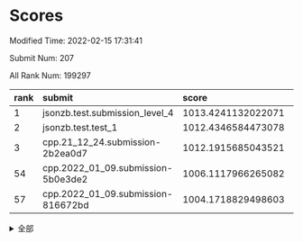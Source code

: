 # Scores

Modified Time: 2022-02-15 17:31:41

Submit Num: 207

All Rank Num: 199297

| rank |               submit               |       score        |       sigma        | pk_num |
| :--- | :--------------------------------- | :----------------- | :----------------- | :----- |
| 1    | jsonzb.test.submission_level_4     | 1013.4241132022071 | 0.8096650669169531 | 3853   |
| 2    | jsonzb.test.test_1                 | 1012.4346584473078 | 0.807007432413514  | 3847   |
| 3    | cpp.21_12_24.submission-2b2ea0d7   | 1012.1915685043521 | 0.7694325114385115 | 3856   |
| 54   | cpp.2022_01_09.submission-5b0e3de2 | 1006.1117966265082 | 0.7214428260919409 | 3846   |
| 57   | cpp.2022_01_09.submission-816672bd | 1004.1718829498603 | 0.7176994787913905 | 3852   |


<details>
<summary>全部</summary>

| rank |                 submit                 |       score        |       sigma        | pk_num |
| :--- | :------------------------------------- | :----------------- | :----------------- | :----- |
| 1    | jsonzb.test.submission_level_4         | 1013.4241132022071 | 0.8096650669169531 | 3853   |
| 2    | jsonzb.test.test_1                     | 1012.4346584473078 | 0.807007432413514  | 3847   |
| 3    | cpp.21_12_24.submission-2b2ea0d7       | 1012.1915685043521 | 0.7694325114385115 | 3856   |
| 4    | gobigger.level_3.submission_level_3_23 | 1011.7197937718644 | 0.7717496299703893 | 3849   |
| 5    | gobigger.level_3.submission_level_3_4  | 1011.6511668522147 | 0.7665184980502887 | 3846   |
| 6    | gobigger.level_3.submission_level_3_20 | 1011.2947397753542 | 0.7744501861947163 | 3848   |
| 7    | gobigger.level_3.submission_level_3_2  | 1011.0220101160288 | 0.757457235434867  | 3848   |
| 8    | gobigger.level_3.submission_level_3_40 | 1010.9033973588365 | 0.7733722675724709 | 3849   |
| 9    | gobigger.level_3.submission_level_3_24 | 1010.8808260784458 | 0.7722413167469389 | 3855   |
| 10   | gobigger.level_3.submission_level_3_10 | 1010.8202207408559 | 0.7567504962074034 | 3854   |
| 11   | gobigger.level_3.submission_level_3_18 | 1010.7179547784004 | 0.7573126533937824 | 3853   |
| 12   | gobigger.level_3.submission_level_3_39 | 1010.6771528172208 | 0.7486055095041957 | 3847   |
| 13   | gobigger.level_3.submission_level_3_26 | 1010.6686551057705 | 0.7786450712085573 | 3854   |
| 14   | gobigger.level_3.submission_level_3_38 | 1010.610288172169  | 0.7833523072578097 | 3857   |
| 15   | gobigger.level_3.submission_level_3_28 | 1010.5517538603859 | 0.782720924290314  | 3849   |
| 16   | gobigger.level_3.submission_level_3_5  | 1010.4390577730765 | 0.7929903455585309 | 3850   |
| 17   | gobigger.level_3.submission_level_3_35 | 1010.4155364815715 | 0.7795368132648082 | 3854   |
| 18   | gobigger.level_3.submission_level_3_21 | 1010.4119852949691 | 0.7427489354828921 | 3847   |
| 19   | gobigger.level_3.submission_level_3_14 | 1010.3507284939275 | 0.7547784108078087 | 3850   |
| 20   | gobigger.level_3.submission_level_3_37 | 1010.3318423804113 | 0.7556310322591786 | 3853   |
| 21   | gobigger.level_3.submission_level_3_45 | 1010.2671000270439 | 0.7706682888938947 | 3854   |
| 22   | gobigger.level_3.submission_level_3_12 | 1010.1846009707361 | 0.7661017305092881 | 3851   |
| 23   | gobigger.level_3.submission_level_3_47 | 1010.0924007436276 | 0.7523694709419161 | 3856   |
| 24   | gobigger.level_3.submission_level_3_1  | 1009.9915957916143 | 0.745680116888602  | 3850   |
| 25   | gobigger.level_3.submission_level_3_34 | 1009.9837213123723 | 0.7647760392772626 | 3853   |
| 26   | gobigger.level_3.submission_level_3_3  | 1009.9557232204837 | 0.7665809507950563 | 3848   |
| 27   | gobigger.level_3.submission_level_3_29 | 1009.9548064412689 | 0.7696138683797635 | 3857   |
| 28   | gobigger.level_3.submission_level_3_44 | 1009.7595242810337 | 0.7554389111147259 | 3853   |
| 29   | gobigger.level_3.submission_level_3_17 | 1009.7088060036417 | 0.7577746231293068 | 3850   |
| 30   | gobigger.level_3.submission_level_3_16 | 1009.6943685033781 | 0.756876005959402  | 3851   |
| 31   | gobigger.level_3.submission_level_3_15 | 1009.6872350844588 | 0.7407702608666523 | 3856   |
| 32   | gobigger.level_3.submission_level_3_43 | 1009.6528641710611 | 0.7335982241156997 | 3859   |
| 33   | gobigger.level_3.submission_level_3_32 | 1009.631076740411  | 0.7474500610724293 | 3849   |
| 34   | gobigger.level_3.submission_level_3_30 | 1009.6102294779174 | 0.7711072513767279 | 3847   |
| 35   | gobigger.level_3.submission_level_3_25 | 1009.5251473238766 | 0.7513193746277482 | 3847   |
| 36   | gobigger.level_3.submission_level_3_11 | 1009.4614117016382 | 0.7677884013014501 | 3855   |
| 37   | gobigger.level_3.submission_level_3_8  | 1009.4485710584074 | 0.7469672421060136 | 3853   |
| 38   | gobigger.level_3.submission_level_3_13 | 1009.428574452544  | 0.7679752463013539 | 3846   |
| 39   | gobigger.level_3.submission_level_3_31 | 1009.3655218886971 | 0.7385007571576052 | 3848   |
| 40   | gobigger.level_3.submission_level_3_48 | 1009.3472911091766 | 0.7521953766332148 | 3855   |
| 41   | gobigger.level_3.submission_level_3_9  | 1009.27584089491   | 0.7572715920914501 | 3850   |
| 42   | gobigger.level_3.submission_level_3_0  | 1009.2348616901411 | 0.7584257936372313 | 3852   |
| 43   | gobigger.level_3.submission_level_3_46 | 1009.1994841390925 | 0.7374980622564608 | 3854   |
| 44   | gobigger.level_3.submission_level_3_19 | 1009.0250066632938 | 0.7466457089200066 | 3849   |
| 45   | gobigger.level_3.submission_level_3_41 | 1008.9735816578572 | 0.7582434028144986 | 3850   |
| 46   | gobigger.level_3.submission_level_3_22 | 1008.8867931826803 | 0.7631850636611047 | 3854   |
| 47   | gobigger.level_3.submission_level_3_42 | 1008.8743056228622 | 0.749851023024713  | 3849   |
| 48   | gobigger.level_3.submission_level_3_49 | 1008.7765446684137 | 0.7440573261116606 | 3853   |
| 49   | gobigger.level_3.submission_level_3_36 | 1008.7373196584471 | 0.7420611828358439 | 3859   |
| 50   | gobigger.level_3.submission_level_3_7  | 1008.6723483398164 | 0.7302551567835752 | 3855   |
| 51   | gobigger.level_3.submission_level_3_33 | 1008.5288039042882 | 0.7285054089710298 | 3852   |
| 52   | gobigger.level_3.submission_level_3_6  | 1008.4556220417425 | 0.7622271587705836 | 3851   |
| 53   | gobigger.level_3.submission_level_3_27 | 1007.7897824875795 | 0.7355388279098233 | 3854   |
| 54   | cpp.2022_01_09.submission-5b0e3de2     | 1006.1117966265082 | 0.7214428260919409 | 3846   |
| 55   | gobigger.level_1.submission_level_1_21 | 1004.665734499226  | 0.7253276266797835 | 3852   |
| 56   | gobigger.level_1.submission_level_1_23 | 1004.3151932657489 | 0.7180660909068197 | 3848   |
| 57   | cpp.2022_01_09.submission-816672bd     | 1004.1718829498603 | 0.7176994787913905 | 3852   |
| 58   | gobigger.level_1.submission_level_1_13 | 1004.0447283733143 | 0.714508629011694  | 3851   |
| 59   | gobigger.level_1.submission_level_1_48 | 1004.0068660751798 | 0.7188502841848946 | 3845   |
| 60   | gobigger.level_1.submission_level_1_47 | 1003.9158223467024 | 0.7212284355476286 | 3851   |
| 61   | gobigger.level_1.submission_level_1_9  | 1003.8671891454509 | 0.7158209528254686 | 3851   |
| 62   | gobigger.level_1.submission_level_1_44 | 1003.8456341972596 | 0.7114600973123253 | 3851   |
| 63   | gobigger.level_1.submission_level_1_31 | 1003.8093779206204 | 0.7186851827135879 | 3849   |
| 64   | gobigger.level_1.submission_level_1_33 | 1003.8058264253459 | 0.7178823348235359 | 3852   |
| 65   | gobigger.level_1.submission_level_1_1  | 1003.7833109318681 | 0.724346078674327  | 3846   |
| 66   | gobigger.level_1.submission_level_1_30 | 1003.7652714029314 | 0.7122983923764629 | 3855   |
| 67   | gobigger.level_1.submission_level_1_35 | 1003.7599362137689 | 0.7247386556475998 | 3852   |
| 68   | gobigger.level_1.submission_level_1_5  | 1003.6976873433216 | 0.7175649752828461 | 3849   |
| 69   | gobigger.level_1.submission_level_1_36 | 1003.6317881116955 | 0.7226687137135566 | 3851   |
| 70   | gobigger.level_1.submission_level_1_43 | 1003.5855438544664 | 0.7106518480336094 | 3849   |
| 71   | gobigger.level_1.submission_level_1_3  | 1003.4977266744298 | 0.7087715748285041 | 3851   |
| 72   | gobigger.level_1.submission_level_1_41 | 1003.3662019564471 | 0.7110620552076159 | 3851   |
| 73   | gobigger.level_1.submission_level_1_12 | 1003.361515590582  | 0.7101848089181718 | 3851   |
| 74   | gobigger.level_1.submission_level_1_7  | 1003.3297534671274 | 0.7149342912713246 | 3853   |
| 75   | gobigger.level_1.submission_level_1_29 | 1003.2873277930496 | 0.7207905617257669 | 3853   |
| 76   | gobigger.level_1.submission_level_1_19 | 1003.2846791194288 | 0.7114381322897556 | 3852   |
| 77   | gobigger.level_1.submission_level_1_4  | 1003.2685564109074 | 0.7267157808694011 | 3850   |
| 78   | gobigger.level_1.submission_level_1_49 | 1003.1570736715651 | 0.7136684720501708 | 3853   |
| 79   | gobigger.level_1.submission_level_1_20 | 1003.1021423501904 | 0.7278188165141233 | 3847   |
| 80   | gobigger.level_1.submission_level_1_26 | 1003.0797390206252 | 0.7183666596362795 | 3850   |
| 81   | gobigger.level_1.submission_level_1_6  | 1003.0715486381569 | 0.7216669356719687 | 3852   |
| 82   | gobigger.level_1.submission_level_1_28 | 1003.0638431455076 | 0.7133634215408274 | 3855   |
| 83   | gobigger.level_1.submission_level_1_37 | 1003.0434819116091 | 0.7235212619137308 | 3851   |
| 84   | gobigger.level_1.submission_level_1_11 | 1003.0385072595703 | 0.7236309018638507 | 3854   |
| 85   | gobigger.level_1.submission_level_1_24 | 1003.0229431330823 | 0.7094408362838107 | 3845   |
| 86   | gobigger.level_1.submission_level_1_32 | 1003.0197082003833 | 0.7214238172975109 | 3855   |
| 87   | gobigger.level_1.submission_level_1_16 | 1002.9763605389227 | 0.7130412626342756 | 3847   |
| 88   | gobigger.level_1.submission_level_1_34 | 1002.967452853392  | 0.7190451152754964 | 3848   |
| 89   | gobigger.level_1.submission_level_1_17 | 1002.8720290767376 | 0.7054821306234023 | 3847   |
| 90   | gobigger.level_1.submission_level_1_27 | 1002.8056122707726 | 0.7238849091478369 | 3849   |
| 91   | gobigger.level_1.submission_level_1_42 | 1002.7821714931291 | 0.725045831111599  | 3850   |
| 92   | gobigger.level_1.submission_level_1_22 | 1002.7265645866757 | 0.7093135093447352 | 3848   |
| 93   | gobigger.level_1.submission_level_1_2  | 1002.7171973638242 | 0.7168312641998343 | 3851   |
| 94   | gobigger.level_1.submission_level_1_38 | 1002.7056039219524 | 0.716343740265649  | 3858   |
| 95   | gobigger.level_1.submission_level_1_14 | 1002.6596703643892 | 0.7182264342570149 | 3850   |
| 96   | gobigger.level_1.submission_level_1_0  | 1002.5700040769842 | 0.7153427218407399 | 3852   |
| 97   | gobigger.level_1.submission_level_1_15 | 1002.5061840550864 | 0.7194025592675424 | 3852   |
| 98   | gobigger.level_1.submission_level_1_10 | 1002.4453679125307 | 0.7136223401361512 | 3851   |
| 99   | gobigger.level_1.submission_level_1_40 | 1002.361811228871  | 0.713307845156779  | 3851   |
| 100  | gobigger.level_1.submission_level_1_39 | 1002.3329527502585 | 0.7070830870591078 | 3854   |
| 101  | gobigger.level_1.submission_level_1_45 | 1002.3274034767566 | 0.7078582763198555 | 3853   |
| 102  | gobigger.level_1.submission_level_1_18 | 1002.2002773826963 | 0.7151768301978538 | 3859   |
| 103  | gobigger.level_1.submission_level_1_8  | 1002.1587297439966 | 0.7152394037526572 | 3851   |
| 104  | gobigger.level_1.submission_level_1_46 | 1002.1548643961058 | 0.7126806760148636 | 3849   |
| 105  | gobigger.level_1.submission_level_1_25 | 1001.7960668312791 | 0.7024084121349351 | 3853   |
| 106  | gobigger.random.submission_random_16   | 997.4488812405331  | 0.7071252580637589 | 3850   |
| 107  | gobigger.random.submission_random_12   | 997.1304159304464  | 0.7108824984061025 | 3848   |
| 108  | gobigger.random.submission_random_38   | 996.8472657502235  | 0.6972467247400881 | 3853   |
| 109  | gobigger.random.submission_random_11   | 996.842966831559   | 0.714770046470119  | 3850   |
| 110  | gobigger.random.submission_random_40   | 996.8142639285509  | 0.7039272160364888 | 3850   |
| 111  | gobigger.random.submission_random_26   | 996.81191448402    | 0.7153192938554712 | 3854   |
| 112  | gobigger.random.submission_random_47   | 996.7300109617344  | 0.7158254972681598 | 3847   |
| 113  | gobigger.random.submission_random_46   | 996.701253516385   | 0.7149691624236968 | 3849   |
| 114  | gobigger.random.submission_random_4    | 996.6987226961851  | 0.7145275833815563 | 3849   |
| 115  | gobigger.random.submission_random_25   | 996.6839517471967  | 0.7211091196654166 | 3850   |
| 116  | gobigger.random.submission_random_17   | 996.6600573363037  | 0.7048896040981801 | 3855   |
| 117  | gobigger.random.submission_random_24   | 996.6001924729     | 0.7116318086724439 | 3856   |
| 118  | gobigger.random.submission_random_34   | 996.5791634529329  | 0.709274350657725  | 3847   |
| 119  | gobigger.random.submission_random_41   | 996.5008958856486  | 0.7099782375040516 | 3850   |
| 120  | gobigger.random.submission_random_0    | 996.4946843585928  | 0.7038347661273345 | 3855   |
| 121  | gobigger.random.submission_random_29   | 996.4193828113569  | 0.6966268422864199 | 3851   |
| 122  | gobigger.random.submission_random_42   | 996.4149419203045  | 0.7069378380475474 | 3854   |
| 123  | gobigger.random.submission_random_48   | 996.4138643852599  | 0.7014096105025568 | 3856   |
| 124  | gobigger.random.submission_random_21   | 996.4061891387116  | 0.7156399572107848 | 3851   |
| 125  | gobigger.random.submission_random_8    | 996.3987525591642  | 0.7025179229927276 | 3852   |
| 126  | gobigger.random.submission_random_10   | 996.3596090688541  | 0.7009349852818563 | 3853   |
| 127  | gobigger.random.submission_random_2    | 996.3337791040217  | 0.7041527256825725 | 3849   |
| 128  | gobigger.random.submission_random_23   | 996.3212752107826  | 0.719038913252283  | 3848   |
| 129  | gobigger.random.submission_random_5    | 996.2183779093633  | 0.707441037471608  | 3851   |
| 130  | gobigger.random.submission_random_18   | 996.2090736951864  | 0.7047597088247711 | 3853   |
| 131  | gobigger.random.submission_random_28   | 996.1908810340794  | 0.713661647680065  | 3852   |
| 132  | gobigger.random.submission_random_43   | 996.1488297768109  | 0.7027758788091941 | 3851   |
| 133  | gobigger.random.submission_random_1    | 996.1226186054106  | 0.715347151897964  | 3848   |
| 134  | gobigger.random.submission_random_9    | 996.0514203842539  | 0.7243596502702233 | 3854   |
| 135  | gobigger.random.submission_random_3    | 996.0241356251009  | 0.7195379379165402 | 3855   |
| 136  | gobigger.random.submission_random_44   | 995.9791842168368  | 0.7064177694520841 | 3851   |
| 137  | gobigger.random.submission_random_33   | 995.9127146873263  | 0.7017797776942503 | 3853   |
| 138  | gobigger.random.submission_random_37   | 995.9039763913901  | 0.7157805791126437 | 3849   |
| 139  | gobigger.random.submission_random_30   | 995.8595120743156  | 0.7017166324970884 | 3848   |
| 140  | gobigger.random.submission_random_27   | 995.8348766423003  | 0.7145223276130528 | 3854   |
| 141  | gobigger.random.submission_random_14   | 995.819152207834   | 0.7153210426504393 | 3850   |
| 142  | gobigger.random.submission_random_32   | 995.8184358913659  | 0.7095497430783474 | 3853   |
| 143  | gobigger.random.submission_random_39   | 995.7113919140002  | 0.7165415728687418 | 3847   |
| 144  | gobigger.random.submission_random_35   | 995.6332635046168  | 0.7126337383158119 | 3847   |
| 145  | gobigger.random.submission_random_7    | 995.6007022182961  | 0.7051590577076977 | 3851   |
| 146  | gobigger.random.submission_random_31   | 995.5665975445038  | 0.7127136673090423 | 3850   |
| 147  | gobigger.random.submission_random_20   | 995.5382182976051  | 0.7103488825951443 | 3854   |
| 148  | gobigger.random.submission_random_6    | 995.4412143977526  | 0.700755411527022  | 3849   |
| 149  | gobigger.random.submission_random_15   | 995.4186680446866  | 0.7122977413617525 | 3847   |
| 150  | gobigger.random.submission_random_13   | 995.3630539752601  | 0.706255754564724  | 3849   |
| 151  | gobigger.random.submission_random_19   | 995.3570160555005  | 0.709566261120131  | 3850   |
| 152  | gobigger.random.submission_random_36   | 995.3552896597326  | 0.7193174688233692 | 3843   |
| 153  | gobigger.random.submission_random_22   | 995.1849317685654  | 0.7087066247495503 | 3850   |
| 154  | gobigger.random.submission_random_49   | 994.9125460661688  | 0.7071348674170813 | 3856   |
| 155  | gobigger.level_2.submission_level_2_1  | 994.694886711733   | 0.7291931133220759 | 3852   |
| 156  | gobigger.random.submission_random_45   | 994.5652218653981  | 0.7139280196080602 | 3856   |
| 157  | gobigger.level_2.submission_level_2_18 | 993.6055406097976  | 0.7593196349611208 | 3852   |
| 158  | gobigger.level_2.submission_level_2_27 | 993.4001017081065  | 0.7262143643563236 | 3851   |
| 159  | gobigger.level_2.submission_level_2_39 | 993.2795340953339  | 0.7206371212528396 | 3853   |
| 160  | gobigger.level_2.submission_level_2_31 | 993.2207843631968  | 0.7237453104187318 | 3849   |
| 161  | gobigger.level_2.submission_level_2_22 | 993.1293920728665  | 0.7449500932106174 | 3850   |
| 162  | gobigger.level_2.submission_level_2_2  | 992.9890905152778  | 0.7315457113133536 | 3847   |
| 163  | gobigger.level_2.submission_level_2_9  | 992.9551666590103  | 0.7287929706164454 | 3847   |
| 164  | gobigger.level_2.submission_level_2_23 | 992.9432527137285  | 0.7327417345415168 | 3858   |
| 165  | gobigger.level_2.submission_level_2_16 | 992.9278565814055  | 0.7344379072905127 | 3853   |
| 166  | gobigger.level_2.submission_level_2_44 | 992.9066674435603  | 0.7598387991305846 | 3854   |
| 167  | gobigger.level_2.submission_level_2_3  | 992.8420322886543  | 0.7343025917582773 | 3852   |
| 168  | gobigger.level_2.submission_level_2_13 | 992.810511973955   | 0.7570427592554921 | 3854   |
| 169  | gobigger.level_2.submission_level_2_37 | 992.7843245345244  | 0.7554881280301536 | 3857   |
| 170  | gobigger.level_2.submission_level_2_17 | 992.735565342471   | 0.7540099960252739 | 3845   |
| 171  | gobigger.level_2.submission_level_2_34 | 992.5965465739497  | 0.7314997040552543 | 3851   |
| 172  | gobigger.level_2.submission_level_2_7  | 992.5769464413027  | 0.7516854725059994 | 3849   |
| 173  | gobigger.level_2.submission_level_2_21 | 992.515842078771   | 0.734841164947575  | 3849   |
| 174  | gobigger.level_2.submission_level_2_4  | 992.4014737900413  | 0.7449727453323651 | 3846   |
| 175  | gobigger.level_2.submission_level_2_45 | 992.368109404015   | 0.7203473916583818 | 3852   |
| 176  | gobigger.level_2.submission_level_2_30 | 992.3451565115386  | 0.7513773401669114 | 3849   |
| 177  | gobigger.level_2.submission_level_2_29 | 992.284920482038   | 0.7573309686547219 | 3851   |
| 178  | gobigger.level_2.submission_level_2_24 | 992.197988576067   | 0.73925452669552   | 3853   |
| 179  | gobigger.level_2.submission_level_2_26 | 992.1431290158746  | 0.7375587527379    | 3854   |
| 180  | gobigger.level_2.submission_level_2_49 | 992.1430142952643  | 0.7494366356179223 | 3853   |
| 181  | gobigger.level_2.submission_level_2_36 | 992.1058212671857  | 0.7501403159027148 | 3845   |
| 182  | gobigger.level_2.submission_level_2_35 | 992.1041436323502  | 0.7530600099639944 | 3852   |
| 183  | gobigger.level_2.submission_level_2_40 | 992.0750169572215  | 0.7363003076717224 | 3850   |
| 184  | gobigger.level_2.submission_level_2_14 | 991.9973162895262  | 0.7338793450829466 | 3848   |
| 185  | gobigger.level_2.submission_level_2_5  | 991.9355187563102  | 0.7446203924714566 | 3853   |
| 186  | gobigger.level_2.submission_level_2_25 | 991.9147491405766  | 0.7501047987540745 | 3854   |
| 187  | gobigger.level_2.submission_level_2_6  | 991.8089308344863  | 0.7365729387372653 | 3853   |
| 188  | gobigger.level_2.submission_level_2_11 | 991.7721062332117  | 0.755252398660689  | 3847   |
| 189  | gobigger.level_2.submission_level_2_32 | 991.7373717172572  | 0.7508934434307805 | 3850   |
| 190  | gobigger.level_2.submission_level_2_28 | 991.6758395595065  | 0.7588813530957281 | 3854   |
| 191  | gobigger.level_2.submission_level_2_20 | 991.6514921102189  | 0.7315280758595591 | 3850   |
| 192  | gobigger.level_2.submission_level_2_42 | 991.5650585433121  | 0.7832367652690636 | 3852   |
| 193  | gobigger.level_2.submission_level_2_33 | 991.5281826657457  | 0.7783462670064635 | 3851   |
| 194  | gobigger.level_2.submission_level_2_47 | 991.3570285256302  | 0.7557458210832162 | 3854   |
| 195  | gobigger.level_2.submission_level_2_48 | 991.330749231343   | 0.7408316666585474 | 3854   |
| 196  | gobigger.level_2.submission_level_2_15 | 991.2441214967237  | 0.7370076180057367 | 3847   |
| 197  | gobigger.level_2.submission_level_2_38 | 991.2348704195813  | 0.7398745490055468 | 3854   |
| 198  | gobigger.level_2.submission_level_2_46 | 991.1738084707733  | 0.7638335107720428 | 3854   |
| 199  | gobigger.level_2.submission_level_2_19 | 991.1305890176176  | 0.7423584122848064 | 3849   |
| 200  | gobigger.level_2.submission_level_2_0  | 990.95544823944    | 0.7603970915136391 | 3849   |
| 201  | gobigger.level_2.submission_level_2_12 | 990.6164120076824  | 0.7606595690611344 | 3852   |
| 202  | gobigger.level_2.submission_level_2_43 | 990.5539552441056  | 0.7661199739143114 | 3847   |
| 203  | gobigger.level_2.submission_level_2_8  | 990.4844831832138  | 0.7590479195995169 | 3856   |
| 204  | gobigger.level_2.submission_level_2_10 | 990.0730103364428  | 0.7640639421284384 | 3848   |
| 205  | gobigger.level_2.submission_level_2_41 | 989.9585430259162  | 0.7663673798387235 | 3855   |
| 206  | gobigger.none.submission_none_1        | 978.538995731081   | 1.3352890409859894 | 3850   |
| 207  | gobigger.none.submission_none_0        | 976.724541341019   | 1.4188199367010597 | 3849   |

</details>